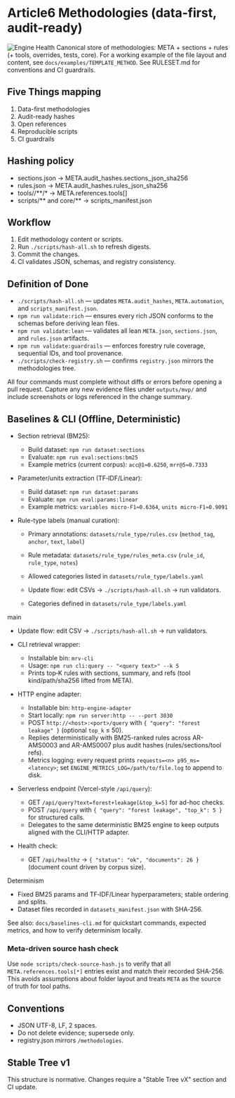 # Article6 Methodologies (data-first, audit-ready)
![Engine Health](https://img.shields.io/endpoint?url=https%3A%2F%2Fdemo.article6.org%2Fapi%2Fhealthz%3Fbadge%3D1)
Canonical store of methodologies: META + sections + rules (+ tools, overrides, tests, core).
For a working example of the file layout and content, see `docs/examples/TEMPLATE_METHOD`.
See RULESET.md for conventions and CI guardrails.

## Five Things mapping
1. Data-first methodologies
2. Audit-ready hashes
3. Open references
4. Reproducible scripts
5. CI guardrails

## Hashing policy
- sections.json -> META.audit_hashes.sections_json_sha256
- rules.json -> META.audit_hashes.rules_json_sha256
- tools/<ID>/**/* -> META.references.tools[]
- scripts/** and core/** -> scripts_manifest.json

## Workflow
1. Edit methodology content or scripts.
2. Run `./scripts/hash-all.sh` to refresh digests.
3. Commit the changes.
4. CI validates JSON, schemas, and registry consistency.

## Definition of Done
- `./scripts/hash-all.sh` — updates `META.audit_hashes`, `META.automation`, and `scripts_manifest.json`.
- `npm run validate:rich` — ensures every rich JSON conforms to the schemas before deriving lean files.
- `npm run validate:lean` — validates all lean `META.json`, `sections.json`, and `rules.json` artifacts.
- `npm run validate:guardrails` — enforces forestry rule coverage, sequential IDs, and tool provenance.
- `./scripts/check-registry.sh` — confirms `registry.json` mirrors the methodologies tree.

All four commands must complete without diffs or errors before opening a pull request. Capture any new evidence files under `outputs/mvp/` and include screenshots or logs referenced in the change summary.

## Baselines & CLI (Offline, Deterministic)

- Section retrieval (BM25):
  - Build dataset: `npm run dataset:sections`
  - Evaluate: `npm run eval:sections:bm25`
  - Example metrics (current corpus): `acc@1≈0.6250`, `mrr@5≈0.7333`

- Parameter/units extraction (TF‑IDF/Linear):
  - Build dataset: `npm run dataset:params`
  - Evaluate: `npm run eval:params:linear`
  - Example metrics: `variables micro‑F1≈0.6364`, `units micro‑F1≈0.9091`
- Rule-type labels (manual curation):
  - Primary annotations: `datasets/rule_type/rules.csv` (`method_tag`, `anchor`, `text`, `label`)
  - Rule metadata: `datasets/rule_type/rules_meta.csv` (`rule_id`, `rule_type`, `notes`)
  - Allowed categories listed in `datasets/rule_type/labels.yaml`
  - Update flow: edit CSVs → `./scripts/hash-all.sh` → run validators.


  - Categories defined in `datasets/rule_type/labels.yaml`

 main
  - Update flow: edit CSV → `./scripts/hash-all.sh` → run validators.

- CLI retrieval wrapper:
  - Installable bin: `mrv-cli`
  - Usage: `npm run cli:query -- "<query text>" --k 5`
  - Prints top‑K rules with sections, summary, and refs (tool kind/path/sha256 lifted from META).

- HTTP engine adapter:
  - Installable bin: `http-engine-adapter`
  - Start locally: `npm run server:http -- --port 3030`
  - POST `http://<host>:<port>/query` with `{ "query": "forest leakage" }` (optional `top_k` ≤ 50).
  - Replies deterministically with BM25-ranked rules across AR-AMS0003 and AR-AMS0007 plus audit hashes (rules/sections/tool refs).
  - Metrics logging: every request prints `requests=<n> p95_ms=<latency>`; set `ENGINE_METRICS_LOG=/path/to/file.log` to append to disk.
- Serverless endpoint (Vercel-style `/api/query`):
  - GET `/api/query?text=forest+leakage[&top_k=5]` for ad-hoc checks.
  - POST `/api/query` with `{ "query": "forest leakage", "top_k": 5 }` for structured calls.
  - Delegates to the same deterministic BM25 engine to keep outputs aligned with the CLI/HTTP adapter.
- Health check:
  - GET `/api/healthz` → `{ "status": "ok", "documents": 26 }` (document count driven by corpus size).

Determinism
- Fixed BM25 params and TF‑IDF/Linear hyperparameters; stable ordering and splits.
- Dataset files recorded in `datasets_manifest.json` with SHA‑256.

See also: `docs/baselines-cli.md` for quickstart commands, expected metrics, and how to verify determinism locally.

### Meta-driven source hash check
Use `node scripts/check-source-hash.js` to verify that all `META.references.tools[*]` entries exist and match their recorded SHA-256. This avoids assumptions about folder layout and treats `META` as the source of truth for tool paths.

## Conventions
- JSON UTF-8, LF, 2 spaces.
- Do not delete evidence; supersede only.
- registry.json mirrors `/methodologies`.

## Stable Tree v1
This structure is normative. Changes require a "Stable Tree vX" section and CI update.

